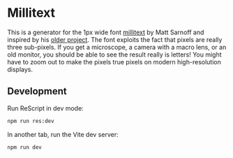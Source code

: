 # Millitext

This is a generator for the 1px wide font [millitext](https://www.msarnoff.org/millitext/) by Matt Sarnoff and inspired by his [older project](https://github.com/74hc595/millitext). The font exploits the fact that pixels are really three sub-pixels. If you get a microscope, a camera with a macro lens, or an old monitor, you should be able to see the result really is letters! You might have to zoom out to make the pixels true pixels on modern high-resolution displays.

## Development

Run ReScript in dev mode:

```sh
npm run res:dev
```

In another tab, run the Vite dev server:

```sh
npm run dev
```
